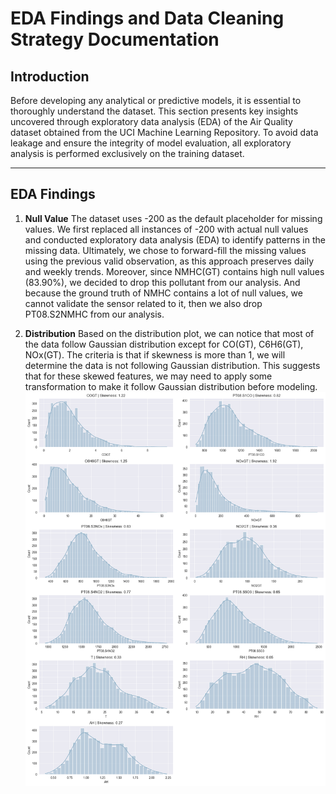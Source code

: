 # EDA Findings and Data Cleaning Strategy Documentation

## Introduction
Before developing any analytical or predictive models, it is essential to thoroughly understand the dataset. This section presents key insights uncovered through exploratory data analysis (EDA) of the Air Quality dataset obtained from the UCI Machine Learning Repository. To avoid data leakage and ensure the integrity of model evaluation, all exploratory analysis is performed exclusively on the training dataset.

---

## EDA Findings 

1.	**Null Value**
The dataset uses -200 as the default placeholder for missing values. We first replaced all instances of -200 with actual null values and conducted exploratory data analysis (EDA) to identify patterns in the missing data. Ultimately, we chose to forward-fill the missing values using the previous valid observation, as this approach preserves daily and weekly trends.
Moreover, since NMHC(GT) contains high null values (83.90%), we decided to drop this pollutant from our analysis. And because the ground truth of NMHC contains a lot of null values, we cannot validate the sensor related to it, then we also drop PT08.S2NMHC from our analysis.

2.	**Distribution**
Based on the distribution plot, we can notice that most of the data follow Gaussian distribution except for CO(GT), C6H6(GT), NOx(GT). The criteria is that if skewness is more than 1, we will determine the data is not following Gaussian distribution. This suggests that for these skewed features, we may need to apply some transformation to make it follow Gaussian distribution before modeling.
![distribution](images/training_data_distribution.png)

